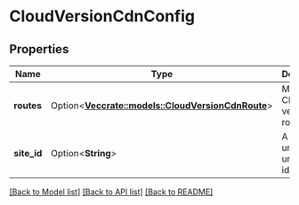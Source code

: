 # CloudVersionCdnConfig

## Properties

Name | Type | Description | Notes
------------ | ------------- | ------------- | -------------
**routes** | Option<[**Vec<crate::models::CloudVersionCdnRoute>**](CloudVersionCdnRoute.md)> | Multiple CDN version routes. | [optional]
**site_id** | Option<**String**> | A universally unique identifier. | [optional]

[[Back to Model list]](../README.md#documentation-for-models) [[Back to API list]](../README.md#documentation-for-api-endpoints) [[Back to README]](../README.md)


